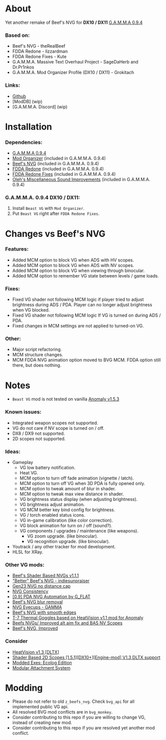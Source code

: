 # About
Yet another remake of Beef's NVG for **DX10 / DX11** [G.A.M.M.A 0.9.4](https://discord.com/invite/stalker-gamma)

### Based on:
- Beef's NVG - theRealBeef
- FDDA Redone - lizzardman
- FDDA Redone Fixes - Kute
- G.A.M.M.A. Massive Text Overhaul Project - SageDaHerb and Dr.Pr1nkos
- G.A.M.M.A. Mod Organizer Profile (DX10 / DX11) - Grokitach

### Links:
- [Github](https://github.com/pvd1313/gamma-beast-vg)
- [ModDB] (wip)
- [G.A.M.M.A. Discord] (wip)

# Installation

### Dependencies:
- [G.A.M.M.A 0.9.4](https://discord.com/invite/stalker-gamma)
- [Mod Organizer](https://github.com/ModOrganizer2/modorganizer/releases) (included in G.A.M.M.A. 0.9.4)
- [Beef's NVG](https://www.moddb.com/addons/beefs-shader-based-nvgs-v10) (included in G.A.M.M.A. 0.9.4)
- [FDDA Redone](https://www.moddb.com/mods/stalker-anomaly/addons/fdda-redone) (included in G.A.M.M.A. 0.9.4)
- [FDDA Redone Fixes](https://www.moddb.com/addons/fdda-redone-fixes) (included in G.A.M.M.A. 0.9.4)
- [Oleh's Miscellaneous Sound Improvements]() (included in G.A.M.M.A. 0.9.4)

### G.A.M.M.A. 0.9.4 DX10 / DX11:
1. Install `Beast VG` with `Mod Organizer`.
2. Put `Beast VG` right after `FDDA Redone Fixes`.

# Changes vs Beef's NVG

### Features:
- Added MCM option to block VG when ADS with HV scopes.
- Added MCM option to block VG when ADS with NV scopes.
- Added MCM option to block VG when viewing through binocular.
- Added MCM option to remember VG state between levels / game loads.

### Fixes:

- Fixed VG shader not following MCM logic if player tried to adjust brightness during ADS / PDA. Player can no longer adjust brightness when VG blocked.
- Fixed VG shader not following MCM logic If VG is turned on during ADS / PDA.
- Fixed changes in MCM settings are not applied to turned-on VG.

### Other:
- Major script refactoring.
- MCM structure changes.
- MCM FDDA NVG animation option moved to BVG MCM. FDDA option still there, but does nothing.

# Notes
- `Beast VG` mod is not tested on vanilla [Anomaly v1.5.3](https://www.moddb.com/mods/stalker-anomaly/news/stalker-anomaly-version-153-release)

### Known issues:
- Integrated weapon scopes not supported.
- VG do not care if NV scope is turned on / off.
- DX8 / DX9 not supported.
- 2D scopes not supported.

### Ideas:
- Gameplay
  - VG low battery notification.
  - Heat VG.
  - MCM option to turn off fade animation (vignette / latch).
  - MCM option to turn off VG when 3D PDA is fully opened only.
  - MCM option to tweak amount of blur in shader.
  - MCM option to tweak max view distance in shader.
  - VG brightness status display (when adjusting brightness).
  - VG brightness adjust animation.
  - VG MCM better key bind config for brightness.
  - VG / torch enabled status icons.
  - VG in-game calibration (like color correction).
  - VG block animation for turn on / off (sound?).
  - VG components / upgrades / maintenance (like weapons).
    - VG zoom upgrade. (like binocular).
    - VG recognition upgrade. (like binocular).
- Youtrack / any other tracker for mod development.
- HLSL for XRay.

### Other VG mods:
- [Beef's Shader Based NVGs v1.1.1](https://www.moddb.com/addons/beefs-shader-based-nvgs-v10)
- ["Better" Beef's NVG - indiesunpraiser](https://www.moddb.com/mods/stalker-anomaly/addons/better-beefs-nvg-indiesunpraiser)
- [Gen23 NVG no distance cap](https://discord.com/channels/912320241713958912/1363252560668004522)
- [NVG Consistency](https://discord.com/channels/912320241713958912/1035900566687195159)
- [[0.9] PDA NVG Automation by G_FLAT](https://discord.com/channels/912320241713958912/1252395415958065172)
- [Beef's NVG blur removal](https://www.moddb.com/mods/stalker-anomaly/addons/beefs-nvg-blur-removal)
- [NVG Eyecups - GAMMA](https://www.moddb.com/mods/stalker-anomaly/addons/beefs-nvg-blur-removal)
- [Beef's NVG with smooth edges](https://www.moddb.com/mods/stalker-anomaly/addons/beefs-nvg-with-smooth-edges)
- [T-7 Thermal Goggles based on HeatVision v1.1 mod for Anomaly](https://discord.com/channels/912320241713958912/1168998049113178122)
- [Beefs NVGs/ Improved alt aim fix and BAS NV Scopes](https://discord.com/channels/912320241713958912/1205458333100671027)
- [Beef's NVG, Improved](https://www.moddb.com/mods/stalker-anomaly/addons/beefs-nvg-improved)

### Consider
- [HeatVision v1.3 [DLTX]](https://www.moddb.com/mods/stalker-anomaly/addons/heatvision-v02-extension-for-beefs-nvg-dx11engine-mod/)
- [Shader Based 2D Scopes [1.5.1][DX10+][Engine-mod] V1.3 DLTX support](https://www.moddb.com/mods/stalker-anomaly/addons/shader-based-2d-scopes-151dx11engine-mod)
- [Modded Exes: Ecolog Edition](https://discord.com/channels/912320241713958912/1417405402873729025)
- [Modular Attachment System](https://www.moddb.com/mods/stalker-anomaly/addons/modular-attachment-system)

# Modding
- Please do not refer to old `z_beefs_nvg`. Check `bvg_api` for all implemented public VG api.
- All resolved BVG mod conflicts are in `bvg_monkey`.
- Consider contributing to this repo if you are willing to change VG, instead of creating new mod.
- Consider contributing to this repo if you are resolved yet another mod conflict.